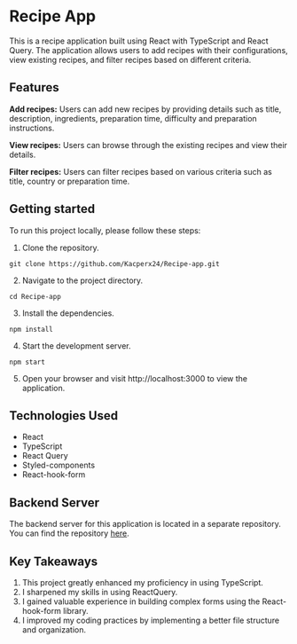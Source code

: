# Recipe App
This is a recipe application built using React with TypeScript and React Query. The application allows users to add recipes with their configurations, view existing recipes, and filter recipes based on different criteria.

## Features
__Add recipes:__ Users can add new recipes by providing details such as title, description, ingredients, preparation time, difficulty and preparation instructions.

__View recipes:__ Users can browse through the existing recipes and view their details.

__Filter recipes:__ Users can filter recipes based on various criteria such as title, country or preparation time.


## Getting started

To run this project locally, please follow these steps:

1. Clone the repository.

```git clone https://github.com/Kacperx24/Recipe-app.git```

2. Navigate to the project directory.

```cd Recipe-app```

3. Install the dependencies.

```npm install```

4. Start the development server.

```npm start```

5. Open your browser and visit http://localhost:3000 to view the application.


## Technologies Used

- React
- TypeScript
- React Query
- Styled-components
- React-hook-form

## Backend Server

The backend server for this application is located in a separate repository. You can find the repository [here](https://github.com/Kacperx24/Recipe-App-Backend).

## Key Takeaways

1. This project greatly enhanced my proficiency in using TypeScript.
2. I sharpened my skills in using ReactQuery.
3. I gained valuable experience in building complex forms using the React-hook-form library.
4. I improved my coding practices by implementing a better file structure and organization.



